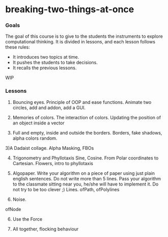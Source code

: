 # breaking-two-things-at-once

### Goals
The goal of this course is to give to the students the instruments to explore computational thinking.
It is divided in lessons, and each lesson follows these rules:

- It introduces two topics at time.
- It pushes the students to take decisions.
- It recalls the previous lessons.

WIP


### Lessons

1) Bouncing eyes.
Principle of OOP and ease functions.
Animate two circles, add and addon, add a GUI.

2) Memories of colors.
The interaction of colors.
Updating the position of an object inside a vector

3) Full and empty, inside and outside the borders.
Borders, fake shadows, alpha colors random.

3)A Dadaist collage.
Alpha Masking, FBOs

4) Trigonometry and Phyllotaxis
Sine, Cosine. From Polar coordinates to Cartesian. Flowers, intro to phyllotaxis

5) Algopaper.
Write your algorithm on a piece of paper using just plain english sentences. Do not write more than 5 lines. Pass your algorithm to the classmate sitting near you, he/she will have to implement it. Do not try to be too clever ;)
Lines. ofPath, ofPolylines

5) Noise.

ofNode

6) Use the Force

7) All together, flocking behaviour


